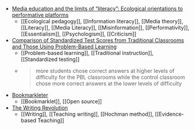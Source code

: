 - [Media education and the limits of “literacy”: Ecological orientations to performative platforms](https://www.tandfonline.com/doi/full/10.1080/03626784.2020.1865104)
	- [[Ecological pedagogy]], [[Information literacy]], [[Media theory]], [[Literacy]], [[Media Literacy]], [[Misinformation]], [[Performativity]], [[Essentialism]], [[Psychologism]], [[Criticism]]
- [Comparison of Standardized Test Scores from Traditional Classrooms and Those Using Problem-Based Learning](https://eric.ed.gov/?id=ED524771)
	- [[Problem-based learning]], [[Traditional instruction]], [[Standardized testing]]
	- >more students chose correct answers at higher levels of difficulty for the PBL classrooms while the control classroom chose more correct answers at the lower levels of difficulty
- [Bookmarkleter](https://chriszarate.github.io/bookmarkleter/)
	- [[Bookmarklet]], [[Open source]]
- [The Writing Revolution](https://www.thewritingrevolution.org/)
	- [[Writing]], [[Teaching writing]], [[Hochman method]], [[Evidence-based Teaching]]